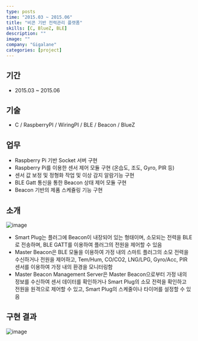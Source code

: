 ```yaml
---
type: posts
time: "2015.03 ~ 2015.06"
title: "비콘 기반 전력관리 플랫폼"
skills: [C, BlueZ, BLE]
description: ""
image: ""
company: "Gigalane"
categories: [project]
---
```


## 기간

* 2015.03 ~ 2015.06

## 기술 

* C / RaspberryPI / WiringPI / BLE / Beacon / BlueZ

## 업무

* Raspberry Pi 기반 Socket 서버 구현
* Raspberry Pi를 이용한 센서 제어 모듈 구현 (온습도, 조도, Gyro, PIR 등)
* 센서 값 보정 및 정형화 작업 및 이상 감지 알람기능 구현 
* BLE Gatt 통신을 통한 Beacon 상태 제어 모듈 구현
* Beacon 기반의 제품 스케쥴링 기능 구현 

## 소개 

![image](https://user-images.githubusercontent.com/35713051/121361162-fe4dda80-c96f-11eb-9da1-cec89a313f4b.png)

* Smart Plug는 플러그에 Beacon이 내장되어 있는 형태이며, 소모되는 전력을 BLE로 전송하며, BLE GATT를 이용하여 플러그의 전원을 제어할 수 있음
* Master Beacon은 BLE 모듈을 이용하여 가정 내의 스마트 플러그의 소모 전력을 수신하거나 전원을 제어하고, Tem/Hum, CO/CO2, LNG/LPG, Gyro/Acc, PIR 센서를 이용하여 가정 내의 환경을 모니터링함
* Master Beacon Management Server은 Master Beacon으로부터 가정 내의 정보를 수신하여 센서 데이터를 확인하거나 Smart Plug의 소모 전력을 확인하고 전원을 원격으로 제어할 수 있고, Smart Plug의 스케줄이나 타이머를 설정할 수 있음

## 구현 결과 

![image](https://user-images.githubusercontent.com/35713051/121361270-19b8e580-c970-11eb-928d-3e5faea4cc9e.png)


